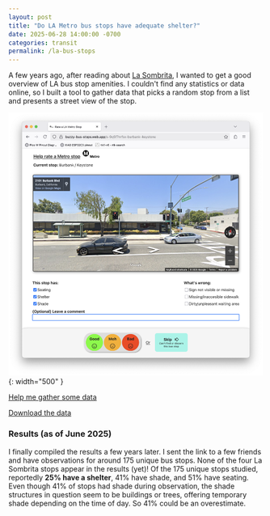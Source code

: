 ```yaml
---
layout: post
title: "Do LA Metro bus stops have adequate shelter?"
date: 2025-06-28 14:00:00 -0700
categories: transit
permalink: /la-bus-stops
---
```


A few years ago, after reading about [La Sombrita](https://en.wikipedia.org/wiki/La_Sombrita), I wanted to get a good overview of LA bus stop amenities. I couldn't find any statistics or data online, so I built a tool to gather data that picks a random stop from a list and presents a street view of the stop.

![the rate a stop UX](/assets/rate_a_stop.png){: width="500" }

[Help me gather some data](https://buzzy-bus-stops.web.app)

[Download the data](https://buzzy-bus-stops.web.app/summary)

### Results (as of June 2025)
I finally compiled the results a few years later. I sent the link to a few friends and have observations for around 175 unique bus stops. None of the four La Sombrita stops appear in the results (yet)! Of the 175 unique stops studied, reportedly **25% have a shelter**, 41% have shade, and 51% have seating. Even though 41% of stops had shade during observation, the shade structures in question seem to be buildings or trees, offering temporary shade depending on the time of day. So 41% could be an overestimate.